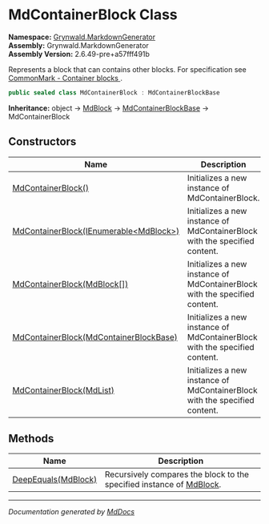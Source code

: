 ﻿<!--  
  <auto-generated>   
    The contents of this file were generated by a tool.  
    Changes to this file may be list if the file is regenerated  
  </auto-generated>   
-->

# MdContainerBlock Class

**Namespace:** [Grynwald.MarkdownGenerator](../index.md)  
**Assembly:** Grynwald.MarkdownGenerator  
**Assembly Version:** 2.6.49\-pre+a57fff491b

Represents a block that can contains other blocks. For specification see [CommonMark \- Container blocks ](https://spec.commonmark.org/0.28/#container-blocks).

```csharp
public sealed class MdContainerBlock : MdContainerBlockBase
```

**Inheritance:** object → [MdBlock](../MdBlock/index.md) → [MdContainerBlockBase](../MdContainerBlockBase/index.md) → MdContainerBlock

## Constructors

| Name                                                                                                 | Description                                                                |
| ---------------------------------------------------------------------------------------------------- | -------------------------------------------------------------------------- |
| [MdContainerBlock()](constructors/index.md#mdcontainerblock)                                         | Initializes a new instance of MdContainerBlock.                            |
| [MdContainerBlock(IEnumerable\<MdBlock\>)](constructors/index.md#mdcontainerblockienumerablemdblock) | Initializes a new instance of MdContainerBlock with the specified content. |
| [MdContainerBlock(MdBlock\[\])](constructors/index.md#mdcontainerblockmdblock)                       | Initializes a new instance of MdContainerBlock with the specified content. |
| [MdContainerBlock(MdContainerBlockBase)](constructors/index.md#mdcontainerblockmdcontainerblockbase) | Initializes a new instance of MdContainerBlock with the specified content. |
| [MdContainerBlock(MdList)](constructors/index.md#mdcontainerblockmdlist)                             | Initializes a new instance of MdContainerBlock with the specified content. |

## Methods

| Name                                         | Description                                                                                 |
| -------------------------------------------- | ------------------------------------------------------------------------------------------- |
| [DeepEquals(MdBlock)](methods/DeepEquals.md) | Recursively compares the block to the specified instance of [MdBlock](../MdBlock/index.md). |

___

*Documentation generated by [MdDocs](https://github.com/ap0llo/mddocs)*

